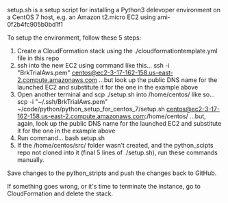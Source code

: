 setup.sh is a setup script for installing a Python3 delevoper environment on a CentOS 7 host, e.g. an Amazon t2.micro EC2 using ami-0f2b4fc905b0bd1f1

To setup the environment, follow these 5 steps:
1. Create a CloudFormation stack using the ./cloudformationtemplate.yml file in this repo
2. ssh into the new EC2 using command like this...
    ssh -i "BrkTrialAws.pem" centos@ec2-3-17-162-158.us-east-2.compute.amazonaws.com
    ...but look up the public DNS name for the launched EC2 and substitute it for the one in the example above
3. Open another terminal and scp ./setup.sh into /home/centos/ like so...
    scp -i "~/.ssh/BrkTrialAws.pem"  ~/code/python/python_setup_for_centos_7/setup.sh centos@ec2-3-17-162-158.us-east-2.compute.amazonaws.com:/home/centos/
    ...but, again, look up the public DNS name for the launched EC2 and substitute it for the one in the example above
4. Run command...
    bash setup.sh
5. If the /home/centos/src/ folder wasn't created, and the python_scipts repo not cloned into it (final 5 lines of ./setup.sh), run these commands manually.

Save changes to the python_stripts and push the changes back to GitHub.

If something goes wrong, or it's time to terminate the instance, go to CloudFormation and delete the stack.
